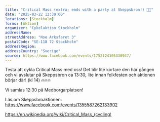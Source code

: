 ```yaml
---
title: "Critical Mass (extra; ends with a party at Skeppsbron!) 🎉🥁"
date: "2025-03-22 12:30:00"
locations: [Stockholm]
forms: [Aktion]
organizer: "Cykelaktion Stockholm"
addressName: 
streetAddress: "Noe Arksfaret 3"
postalCode: "SE-118 72 Stockholm"
addressRegion:
addressCountry: "Sverige"
source: https://www.facebook.com/events/1752124105330947/
---
```

Testa att cykla Critical Mass med oss! Det blir lite kortare den här gången och vi avslutar på Skeppsbron ca 13:30, lite innan folkfesten och aktionen börjar där! (kl 14) 🔥🔥🔥 

Vi samlas 12:30 på Medborgarplatsen!

Läs om Skeppsbroaktionen:
https://www.facebook.com/events/1355587262133902

https://en.wikipedia.org/wiki/Critical_Mass_(cycling)
